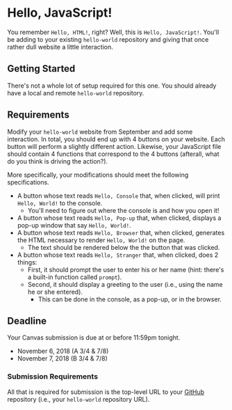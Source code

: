 # Hello, JavaScript!

You remember `Hello, HTML!`, right? Well, this is `Hello, JavaScript!`. You'll be adding to your existing `hello-world` repository and giving that once rather dull website a little interaction.

## Getting Started

There's not a whole lot of setup required for this one. You should already have a local and remote `hello-world` repository.

## Requirements

Modify your `hello-world` website from September and add some interaction. In total, you should end up with 4 buttons on your website. Each button will perform a slightly different action. Likewise, your JavaScript file should contain 4 functions that correspond to the 4 buttons (afterall, what do you think is driving the action?).

More specifically, your modifications should meet the following specifications.

* A button whose text reads `Hello, Console` that, when clicked, will print `Hello, World!` to the console.
   - You'll need to figure out where the console is and how you open it!
* A button whose text reads `Hello, Pop-up` that, when clicked, displays a pop-up window that say `Hello, World!`.
* A button whose text reads `Hello, Browser` that, when clicked, generates the HTML necessary to render `Hello, World!` on the page.
   - The text should be rendered below the the button that was clicked.
* A button whose text reads `Hello, Stranger` that, when clicked, does 2 things:
   - First, it should prompt the user to enter his or her name (hint: there's a built-in function called `prompt`).
   - Second, it should display a greeting to the user (i.e., using the name he or she entered).
      * This can be done in the console, as a pop-up, or in the browser.

## Deadline

Your Canvas submission is due at or before 11:59pm tonight.
* November 6, 2018 (A 3/4 & 7/8)
* November 7, 2018 (B 3/4 & 7/8)

### Submission Requirements

All that is required for submission is the top-level URL to your [GitHub](https://github.com/) repository (i.e., your `hello-world` repository URL).

